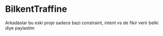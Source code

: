 # BilkentTraffine

Arkadaslar bu eski proje sadece bazi constraint, intent vs de fikir verir belki diye paylastim
